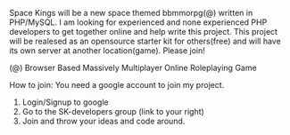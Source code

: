 Space Kings will be a new space themed bbmmorpg(@) written in PHP/MySQL. I am looking for experienced and none experienced PHP developers to get together online and help write this project. This project will be realesed as an opensource starter kit for others(free) and will have its own server at another location(game). Please join!

(@) Browser Based Massively Multiplayer Online Roleplaying Game

How to join:
You need a google account to join my project.
1) Login/Signup to google
2) Go to the SK-developers group (link to your right)
3) Join and throw your ideas and code around.